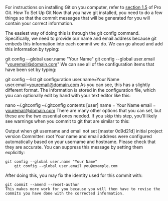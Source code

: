 For instructions on installing Git on you computer, refer to [section 1.5](https://git-scm.com/book/en/v2/Getting-Started-Installing-Git) of Pro Git.
How To Set Up Git
Now that you have git installed, you need to do a few things so that the commit messages that will be generated for you will contain your correct information.

The easiest way of doing this is through the git config command. Specifically, we need to provide our name and email address because git embeds this information into each commit we do. We can go ahead and add this information by typing:

git config --global user.name "Your Name"
git config --global user.email "youremail@domain.com"
We can see all of the configuration items that have been set by typing:

git config --list
git configuration
user.name=Your Name
user.email=youremail@domain.com
As you can see, this has a slightly different format. The information is stored in the configuration file, which you can optionally edit by hand with your text editor like this:

nano ~/.gitconfig
~/.gitconfig contents
[user]
    name = Your Name
        email = youremail@domain.com
        There are many other options that you can set, but these are the two essential ones needed. If you skip this step, you'll likely see warnings when you commit to git that are similar to this:

Output when git username and email not set
[master 0d9d21d] initial project version
 Committer: root
 Your name and email address were configured automatically based
 on your username and hostname. Please check that they are accurate.
 You can suppress this message by setting them explicitly:

    git config --global user.name "Your Name"
        git config --global user.email you@example.com

After doing this, you may fix the identity used for this commit with:

    git commit --amend --reset-author
    This makes more work for you because you will then have to revise the commits you have done with the corrected information.
    
